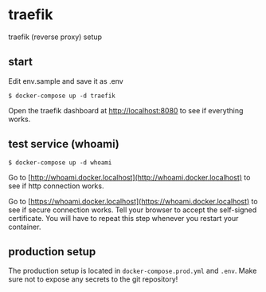 # traefik

traefik (reverse proxy) setup

## start

Edit env.sample and save it as .env

    $ docker-compose up -d traefik

Open the traefik dashboard at [http://localhost:8080](http://localhost:8080) to see if everything works.

## test service (whoami)

    $ docker-compose up -d whoami

Go to [http://whoami.docker.localhost](http://whoami.docker.localhost) to see if http connection works.

Go to [https://whoami.docker.localhost](https://whoami.docker.localhost) to see if secure connection works. Tell your browser to accept the self-signed certificate. You will have to repeat this step whenever you restart your container.

## production setup

The production setup is located in `docker-compose.prod.yml` and `.env`. Make sure not to expose any secrets to the git repository!
